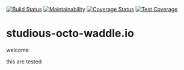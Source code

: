 [![Build Status](https://travis-ci.org/Simbadeveloper/studious-octo-waddle.io.svg?branch=master)](https://travis-ci.org/Simbadeveloper/studious-octo-waddle.io)
[![Maintainability](https://api.codeclimate.com/v1/badges/5203ced55a7309836467/maintainability)](https://codeclimate.com/github/Simbadeveloper/studious-octo-waddle.io/maintainability)
[![Coverage Status](https://coveralls.io/repos/github/Simbadeveloper/studious-octo-waddle.io/badge.svg)](https://coveralls.io/github/Simbadeveloper/studious-octo-waddle.io)
[![Test Coverage](https://api.codeclimate.com/v1/badges/5203ced55a7309836467/test_coverage)](https://codeclimate.com/github/Simbadeveloper/studious-octo-waddle.io/test_coverage)
# studious-octo-waddle.io

welcome

this are tested 
